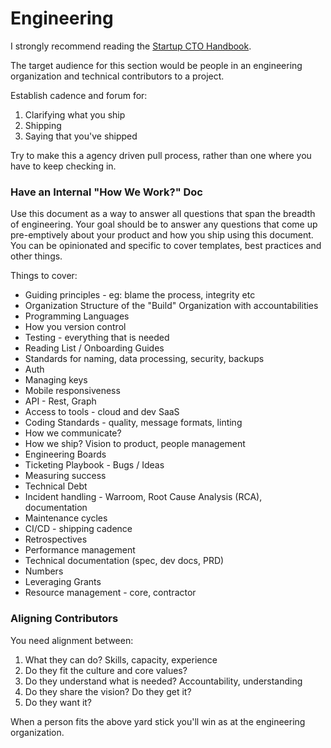 # Engineering

I strongly recommend reading the [Startup CTO Handbook](https://github.com/ZachGoldberg/Startup-CTO-Handbook).

The target audience for this section would be people in an engineering organization and technical contributors to a project.

Establish cadence and forum for:
1. Clarifying what you ship
2. Shipping
3. Saying that you've shipped

Try to make this a agency driven pull process, rather than one where you have to keep checking in.

### Have an Internal "How We Work?" Doc

Use this document as a way to answer all questions that span the breadth of engineering. Your goal should be to answer any questions that come up pre-emptively about your product and how you ship using this document. You can be opinionated and specific to cover templates, best practices and other things.

Things to cover:

- Guiding principles - eg: blame the process, integrity etc
- Organization Structure of the "Build" Organization with accountabilities
- Programming Languages
- How you version control
- Testing - everything that is needed
- Reading List / Onboarding Guides
- Standards for naming, data processing, security, backups
- Auth
- Managing keys
- Mobile responsiveness
- API - Rest, Graph
- Access to tools - cloud and dev SaaS
- Coding Standards - quality, message formats, linting
- How we communicate?
- How we ship? Vision to product, people management
- Engineering Boards
- Ticketing Playbook - Bugs / Ideas
- Measuring success
- Technical Debt
- Incident handling - Warroom, Root Cause Analysis (RCA), documentation
- Maintenance cycles
- CI/CD - shipping cadence
- Retrospectives
- Performance management
- Technical documentation (spec, dev docs, PRD)
- Numbers
- Leveraging Grants
- Resource management - core, contractor

### Aligning Contributors

You need alignment between:
1. What they can do? Skills, capacity, experience
2. Do they fit the culture and core values?
3. Do they understand what is needed? Accountability, understanding
4. Do they share the vision? Do they get it?
5. Do they want it?

When a person fits the above yard stick you'll win as at the engineering organization.
